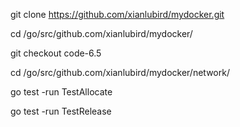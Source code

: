 git clone https://github.com/xianlubird/mydocker.git

cd /go/src/github.com/xianlubird/mydocker/

git checkout code-6.5

cd /go/src/github.com/xianlubird/mydocker/network/

go test -run TestAllocate


go test -run TestRelease


